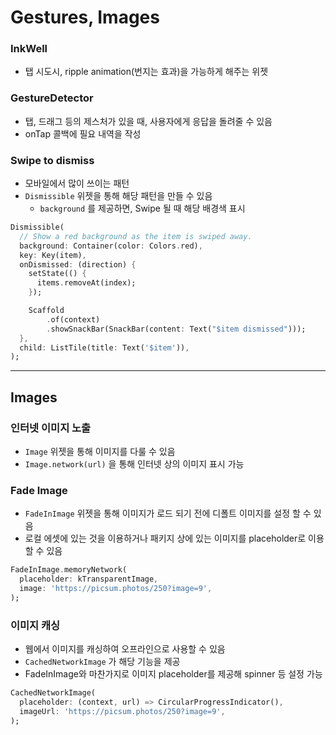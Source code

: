 # Gestures, Images
### InkWell

- 탭 시도시, ripple animation(번지는 효과)을 가능하게 해주는 위젯

### GestureDetector

- 탭, 드래그 등의 제스처가 있을 때, 사용자에게 응답을 돌려줄 수 있음
- onTap 콜백에 필요 내역을 작성

### Swipe to dismiss

- 모바일에서 많이 쓰이는 패턴
- `Dismissible` 위젯을 통해 해당 패턴을 만들 수 있음
    - `background` 를 제공하면, Swipe 될 때 해당 배경색 표시

```dart
Dismissible(
  // Show a red background as the item is swiped away.
  background: Container(color: Colors.red),
  key: Key(item),
  onDismissed: (direction) {
    setState(() {
      items.removeAt(index);
    });

    Scaffold
        .of(context)
        .showSnackBar(SnackBar(content: Text("$item dismissed")));
  },
  child: ListTile(title: Text('$item')),
);
```

---

## Images

### 인터넷 이미지 노출

- `Image` 위젯을 통해 이미지를 다룰 수 있음
- `Image.network(url)` 을 통해 인터넷 상의 이미지 표시 가능

### Fade Image

- `FadeInImage` 위젯을 통해 이미지가 로드 되기 전에 디폴트 이미지를 설정 할 수 있음
- 로컬 에셋에 있는 것을 이용하거나 패키지 상에 있는 이미지를 placeholder로 이용할 수 있음

```dart
FadeInImage.memoryNetwork(
  placeholder: kTransparentImage,
  image: 'https://picsum.photos/250?image=9',
);
```

### 이미지 캐싱

- 웹에서 이미지를 캐싱하여 오프라인으로 사용할 수 있음
- `CachedNetworkImage` 가 해당 기능을 제공
- FadeInImage와 마찬가지로 이미지 placeholder를 제공해 spinner 등 설정 가능

```dart
CachedNetworkImage(
  placeholder: (context, url) => CircularProgressIndicator(),
  imageUrl: 'https://picsum.photos/250?image=9',
);
```